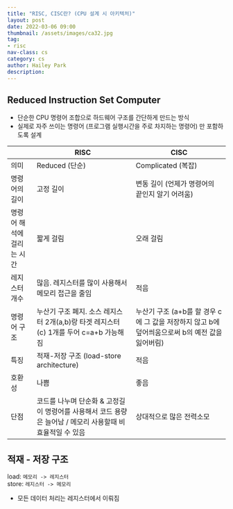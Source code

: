 ```yaml
---
title: "RISC, CISC란? (CPU 설계 시 아키텍처)"
layout: post
date: 2022-03-06 09:00
thumbnail: /assets/images/ca32.jpg
tag:
- risc
nav-class: cs
category: cs
author: Hailey Park
description: 
---
```


## Reduced Instruction Set Computer

- 단순한 CPU 명령어 조합으로 하드웨어 구조를 간단하게 만드는 방식
- 실제로 자주 쓰이는 명령어 (프로그램 실행시간을 주로 차지하는 명령어) 만 포함하도록 설계

|   | RISC | CISC      |
|---|------|-----------|
| 의미   |   Reduced (단순)   | Complicated (복잡) |
| 명령어의 길이 |   고정 길이   |     변동 길이 (언제가 명령어의 끝인지 알기 어려움)      |
| 명령어 해석에 걸리는 시간 |   짧게 걸림   |     오래 걸림      |
| 레지스터 개수 |   많음. 레지스터를 많이 사용해서 메모리 접근을 줄임   |        적음   |
| 명령어 구조 |    누산기 구조 폐지. 소스 레지스터 2개(a,b)랑 타겟 레지스터(c) 1개를 두어 c=a+b 가능해짐  |       누산기 구조 (a+b를 할 경우 c에 그 값을 저장하지 않고 b에 덮어씌움으로써 b의 예전 값을 잃어버림)    |
| 특징 |   적재-저장 구조 (load-store architecture)   |        적음   |
| 호환성 |   나쁨   |        좋음   |
| 단점 |   코드를 나누며 단순화 & 고정길이 명령어를 사용해서 코드 용량은 늘어남 / 메모리 사용할때 비효율적일 수 있음   |      상대적으로 많은 전력소모   |

## 적재 - 저장 구조

load: `메모리 -> 레지스터`  
store: `레지스터 -> 메모리`

- 모든 데이터 처리는 레지스터에서 이뤄짐